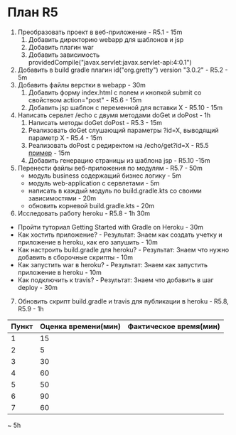# План R5
1. Преобразовать проект в веб-приложение - R5.1 - 15m
    1. Добавить директорию webapp для шаблонов и jsp 
    2. Добавить плагин war
    3. Добавить зависимость providedCompile("javax.servlet:javax.servlet-api:4:0.1")
2. Добавить в build gradle плагин id("org.gretty") version "3.0.2" - R5.2 - 5m
3. Добавить файлы верстки в webapp - 30m
    1. Добавить форму index.html с полем и кнопкой submit со свойством action="post" - R5.6 - 15m
    2. Добавить jsp шаблон с переменной для вставки X - R5.10 - 15m
4. Написать сервлет /echo с двумя методами doGet и doPost  - 1h
    1. Написать методы doGet doPost  - R5.3 - 15m
    2. Реализовать doGet слушающий параметры ?id=X, выводящий параметр X - R5.4 - 15m
    3. Реализовать doPost с редиректом на /echo/get?id=X - R5.5 [пример](https://www.baeldung.com/servlet-redirect-forward#Redirect) - 15m
    4. Добавить генерацию страницы из шаблона jsp - R5.10 -15m
5. Перенести файлы веб-приложения по модулям - R5.7 - 50m
    - модуль business содержащий бизнес логику - 5m
    - модуль web-application с сервлетами - 5m
    - написать в каждый модуль по build.gradle.kts со своими зависимостями - 20m
    - обновить корневой build.gradle.kts - 20m
6. Исследовать работу heroku - R5.8 - 1h 30m
 - Пройти туториал Getting Started with Gradle on Heroku - 30m
 - Как хостить приложение? - Результат: Знаем как создать учетку и приложение в heroku, как его запушить - 10m
 - Как настроить build.gradle для heroku? - Результат: Знаем что нужно добавить в сборочные скрипты - 10m
 - Как запустить war в heroku? - Результат: Знаем как запустить приложение в heroku - 10m
 - Как подключить к travis? - Результат:  Знаем что добавить в шаг deploy - 30m
7. Обновить скрипт build.gradle и travis для публикации в heroku - R5.8, R5.9 - 1h

| Пункт | Оценка времени(мин) | Фактическое время(мин)|
| ---| ---  |---|
| 1  |  15  |   |
| 2  |  5 |   |
| 3  |  30  |   |
| 4  |  60  |   |
| 5  |  50  |   |
| 6  |  90  |   |
| 7  |  60  |   |

~ 5h